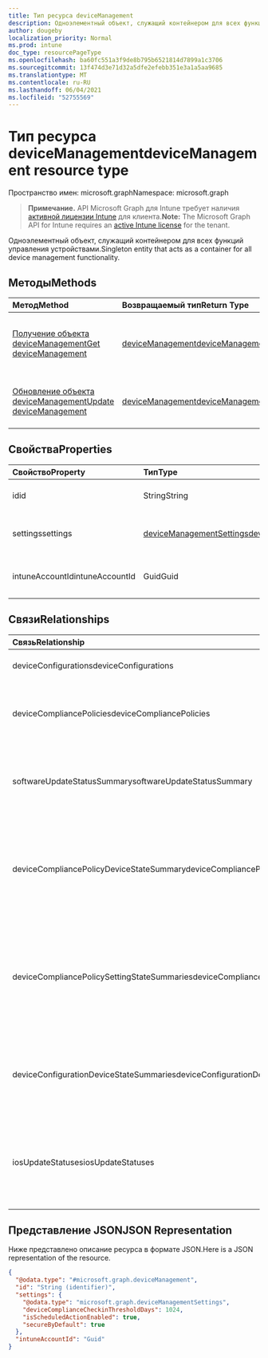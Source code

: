 ```yaml
---
title: Тип ресурса deviceManagement
description: Одноэлементный объект, служащий контейнером для всех функций управления устройствами.
author: dougeby
localization_priority: Normal
ms.prod: intune
doc_type: resourcePageType
ms.openlocfilehash: ba60fc551a3f9de8b795b6521814d7899a1c3706
ms.sourcegitcommit: 13f474d3e71d32a5dfe2efebb351e3a1a5aa9685
ms.translationtype: MT
ms.contentlocale: ru-RU
ms.lasthandoff: 06/04/2021
ms.locfileid: "52755569"
---
```

# <a name="devicemanagement-resource-type"></a><span data-ttu-id="92411-103">Тип ресурса deviceManagement</span><span class="sxs-lookup"><span data-stu-id="92411-103">deviceManagement resource type</span></span>

<span data-ttu-id="92411-104">Пространство имен: microsoft.graph</span><span class="sxs-lookup"><span data-stu-id="92411-104">Namespace: microsoft.graph</span></span>

> <span data-ttu-id="92411-105">**Примечание.** API Microsoft Graph для Intune требует наличия [активной лицензии Intune](https://go.microsoft.com/fwlink/?linkid=839381) для клиента.</span><span class="sxs-lookup"><span data-stu-id="92411-105">**Note:** The Microsoft Graph API for Intune requires an [active Intune license](https://go.microsoft.com/fwlink/?linkid=839381) for the tenant.</span></span>

<span data-ttu-id="92411-106">Одноэлементный объект, служащий контейнером для всех функций управления устройствами.</span><span class="sxs-lookup"><span data-stu-id="92411-106">Singleton entity that acts as a container for all device management functionality.</span></span>

## <a name="methods"></a><span data-ttu-id="92411-107">Методы</span><span class="sxs-lookup"><span data-stu-id="92411-107">Methods</span></span>
|<span data-ttu-id="92411-108">Метод</span><span class="sxs-lookup"><span data-stu-id="92411-108">Method</span></span>|<span data-ttu-id="92411-109">Возвращаемый тип</span><span class="sxs-lookup"><span data-stu-id="92411-109">Return Type</span></span>|<span data-ttu-id="92411-110">Описание</span><span class="sxs-lookup"><span data-stu-id="92411-110">Description</span></span>|
|:---|:---|:---|
|[<span data-ttu-id="92411-111">Получение объекта deviceManagement</span><span class="sxs-lookup"><span data-stu-id="92411-111">Get deviceManagement</span></span>](../api/intune-deviceconfig-devicemanagement-get.md)|[<span data-ttu-id="92411-112">deviceManagement</span><span class="sxs-lookup"><span data-stu-id="92411-112">deviceManagement</span></span>](../resources/intune-deviceconfig-devicemanagement.md)|<span data-ttu-id="92411-113">Чтение свойств и связей объекта [deviceManagement](../resources/intune-deviceconfig-devicemanagement.md).</span><span class="sxs-lookup"><span data-stu-id="92411-113">Read properties and relationships of the [deviceManagement](../resources/intune-deviceconfig-devicemanagement.md) object.</span></span>|
|[<span data-ttu-id="92411-114">Обновление объекта deviceManagement</span><span class="sxs-lookup"><span data-stu-id="92411-114">Update deviceManagement</span></span>](../api/intune-deviceconfig-devicemanagement-update.md)|[<span data-ttu-id="92411-115">deviceManagement</span><span class="sxs-lookup"><span data-stu-id="92411-115">deviceManagement</span></span>](../resources/intune-deviceconfig-devicemanagement.md)|<span data-ttu-id="92411-116">Обновление свойств объекта [deviceManagement](../resources/intune-deviceconfig-devicemanagement.md).</span><span class="sxs-lookup"><span data-stu-id="92411-116">Update the properties of a [deviceManagement](../resources/intune-deviceconfig-devicemanagement.md) object.</span></span>|

## <a name="properties"></a><span data-ttu-id="92411-117">Свойства</span><span class="sxs-lookup"><span data-stu-id="92411-117">Properties</span></span>
|<span data-ttu-id="92411-118">Свойство</span><span class="sxs-lookup"><span data-stu-id="92411-118">Property</span></span>|<span data-ttu-id="92411-119">Тип</span><span class="sxs-lookup"><span data-stu-id="92411-119">Type</span></span>|<span data-ttu-id="92411-120">Описание</span><span class="sxs-lookup"><span data-stu-id="92411-120">Description</span></span>|
|:---|:---|:---|
|<span data-ttu-id="92411-121">id</span><span class="sxs-lookup"><span data-stu-id="92411-121">id</span></span>|<span data-ttu-id="92411-122">String</span><span class="sxs-lookup"><span data-stu-id="92411-122">String</span></span>|<span data-ttu-id="92411-123">Уникальный идентификатор.</span><span class="sxs-lookup"><span data-stu-id="92411-123">Unique Identifier</span></span>|
|<span data-ttu-id="92411-124">settings</span><span class="sxs-lookup"><span data-stu-id="92411-124">settings</span></span>|[<span data-ttu-id="92411-125">deviceManagementSettings</span><span class="sxs-lookup"><span data-stu-id="92411-125">deviceManagementSettings</span></span>](../resources/intune-deviceconfig-devicemanagementsettings.md)|<span data-ttu-id="92411-126">Параметры уровня учетной записи.</span><span class="sxs-lookup"><span data-stu-id="92411-126">Account level settings.</span></span>|
|<span data-ttu-id="92411-127">intuneAccountId</span><span class="sxs-lookup"><span data-stu-id="92411-127">intuneAccountId</span></span>|<span data-ttu-id="92411-128">Guid</span><span class="sxs-lookup"><span data-stu-id="92411-128">Guid</span></span>|<span data-ttu-id="92411-129">Id учетной записи Intune для данного клиента</span><span class="sxs-lookup"><span data-stu-id="92411-129">Intune Account Id for given tenant</span></span>|

## <a name="relationships"></a><span data-ttu-id="92411-130">Связи</span><span class="sxs-lookup"><span data-stu-id="92411-130">Relationships</span></span>
|<span data-ttu-id="92411-131">Связь</span><span class="sxs-lookup"><span data-stu-id="92411-131">Relationship</span></span>|<span data-ttu-id="92411-132">Тип</span><span class="sxs-lookup"><span data-stu-id="92411-132">Type</span></span>|<span data-ttu-id="92411-133">Описание</span><span class="sxs-lookup"><span data-stu-id="92411-133">Description</span></span>|
|:---|:---|:---|
|<span data-ttu-id="92411-134">deviceConfigurations</span><span class="sxs-lookup"><span data-stu-id="92411-134">deviceConfigurations</span></span>|<span data-ttu-id="92411-135">Коллекция [deviceConfiguration](../resources/intune-deviceconfig-deviceconfiguration.md)</span><span class="sxs-lookup"><span data-stu-id="92411-135">[deviceConfiguration](../resources/intune-deviceconfig-deviceconfiguration.md) collection</span></span>|<span data-ttu-id="92411-136">Конфигурации устройств.</span><span class="sxs-lookup"><span data-stu-id="92411-136">The device configurations.</span></span>|
|<span data-ttu-id="92411-137">deviceCompliancePolicies</span><span class="sxs-lookup"><span data-stu-id="92411-137">deviceCompliancePolicies</span></span>|<span data-ttu-id="92411-138">Коллекция [deviceCompliancePolicy](../resources/intune-deviceconfig-devicecompliancepolicy.md)</span><span class="sxs-lookup"><span data-stu-id="92411-138">[deviceCompliancePolicy](../resources/intune-deviceconfig-devicecompliancepolicy.md) collection</span></span>|<span data-ttu-id="92411-139">Политики соответствия устройств требованиям.</span><span class="sxs-lookup"><span data-stu-id="92411-139">The device compliance policies.</span></span>|
|<span data-ttu-id="92411-140">softwareUpdateStatusSummary</span><span class="sxs-lookup"><span data-stu-id="92411-140">softwareUpdateStatusSummary</span></span>|[<span data-ttu-id="92411-141">softwareUpdateStatusSummary</span><span class="sxs-lookup"><span data-stu-id="92411-141">softwareUpdateStatusSummary</span></span>](../resources/intune-deviceconfig-softwareupdatestatussummary.md)|<span data-ttu-id="92411-142">Общие сведения о состоянии обновления программного обеспечения.</span><span class="sxs-lookup"><span data-stu-id="92411-142">The software update status summary.</span></span>|
|<span data-ttu-id="92411-143">deviceCompliancePolicyDeviceStateSummary</span><span class="sxs-lookup"><span data-stu-id="92411-143">deviceCompliancePolicyDeviceStateSummary</span></span>|[<span data-ttu-id="92411-144">deviceCompliancePolicyDeviceStateSummary</span><span class="sxs-lookup"><span data-stu-id="92411-144">deviceCompliancePolicyDeviceStateSummary</span></span>](../resources/intune-deviceconfig-devicecompliancepolicydevicestatesummary.md)|<span data-ttu-id="92411-145">Общие сведения о состоянии соответствия устройств требованиям для этой учетной записи.</span><span class="sxs-lookup"><span data-stu-id="92411-145">The device compliance state summary for this account.</span></span>|
|<span data-ttu-id="92411-146">deviceCompliancePolicySettingStateSummaries</span><span class="sxs-lookup"><span data-stu-id="92411-146">deviceCompliancePolicySettingStateSummaries</span></span>|<span data-ttu-id="92411-147">Коллекция [deviceCompliancePolicySettingStateSummary](../resources/intune-deviceconfig-devicecompliancepolicysettingstatesummary.md)</span><span class="sxs-lookup"><span data-stu-id="92411-147">[deviceCompliancePolicySettingStateSummary](../resources/intune-deviceconfig-devicecompliancepolicysettingstatesummary.md) collection</span></span>|<span data-ttu-id="92411-148">Общие сведения о состоянии параметров политики соответствия требованиям для этой учетной записи.</span><span class="sxs-lookup"><span data-stu-id="92411-148">The summary states of compliance policy settings for this account.</span></span>|
|<span data-ttu-id="92411-149">deviceConfigurationDeviceStateSummaries</span><span class="sxs-lookup"><span data-stu-id="92411-149">deviceConfigurationDeviceStateSummaries</span></span>|[<span data-ttu-id="92411-150">deviceConfigurationDeviceStateSummary</span><span class="sxs-lookup"><span data-stu-id="92411-150">deviceConfigurationDeviceStateSummary</span></span>](../resources/intune-deviceconfig-deviceconfigurationdevicestatesummary.md)|<span data-ttu-id="92411-151">Общие сведения о состоянии конфигурации устройства для этой учетной записи.</span><span class="sxs-lookup"><span data-stu-id="92411-151">The device configuration device state summary for this account.</span></span>|
|<span data-ttu-id="92411-152">iosUpdateStatuses</span><span class="sxs-lookup"><span data-stu-id="92411-152">iosUpdateStatuses</span></span>|<span data-ttu-id="92411-153">Коллекция [iosUpdateDeviceStatus](../resources/intune-deviceconfig-iosupdatedevicestatus.md)</span><span class="sxs-lookup"><span data-stu-id="92411-153">[iosUpdateDeviceStatus](../resources/intune-deviceconfig-iosupdatedevicestatus.md) collection</span></span>|<span data-ttu-id="92411-154">Состояния установки обновления программного обеспечения IOS для этой учетной записи.</span><span class="sxs-lookup"><span data-stu-id="92411-154">The IOS software update installation statuses for this account.</span></span>|

## <a name="json-representation"></a><span data-ttu-id="92411-155">Представление JSON</span><span class="sxs-lookup"><span data-stu-id="92411-155">JSON Representation</span></span>
<span data-ttu-id="92411-156">Ниже представлено описание ресурса в формате JSON.</span><span class="sxs-lookup"><span data-stu-id="92411-156">Here is a JSON representation of the resource.</span></span>
<!-- {
  "blockType": "resource",
  "keyProperty": "id",
  "@odata.type": "microsoft.graph.deviceManagement"
}
-->
``` json
{
  "@odata.type": "#microsoft.graph.deviceManagement",
  "id": "String (identifier)",
  "settings": {
    "@odata.type": "microsoft.graph.deviceManagementSettings",
    "deviceComplianceCheckinThresholdDays": 1024,
    "isScheduledActionEnabled": true,
    "secureByDefault": true
  },
  "intuneAccountId": "Guid"
}
```




